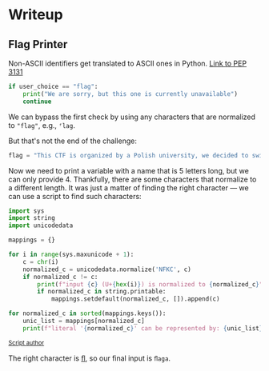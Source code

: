 # Writeup

## Flag Printer

Non-ASCII identifiers get translated to ASCII ones in Python.
[Link to PEP 3131](https://peps.python.org/pep-3131/)

```py
if user_choice == "flag":
    print("We are sorry, but this one is currently unavailable")
    continue
```

We can bypass the first check by using any characters that are normalized to `"flag"`, e.g., `ᶠlag`.

But that's not the end of the challenge:

```py
flag = "This CTF is organized by a Polish university, we decided to switch to Polish variable names, so we moved flag to flaga"
```

Now we need to print a variable with a name that is 5 letters long, but we can only provide 4.
Thankfully, there are some characters that normalize to a different length.
It was just a matter of finding the right character — we can use a script to find such characters:

```py
import sys
import string
import unicodedata

mappings = {}

for i in range(sys.maxunicode + 1):
    c = chr(i)
    normalized_c = unicodedata.normalize('NFKC', c)
    if normalized_c != c:
        print(f"input {c} (U+{hex(i)}) is normalized to {normalized_c}")
        if normalized_c in string.printable:
            mappings.setdefault(normalized_c, []).append(c)

for normalized_c in sorted(mappings.keys()):
    unic_list = mappings[normalized_c]
    print(f"literal '{normalized_c}' can be represented by: {unic_list}")
```

<sup>[Script author](https://github.com/nikosChalk/ctf-writeups/blob/master/uiuctf22/jail/a-horse-with-no-neighs/README.md)</sup>

The right character is [ﬂ](https://www.compart.com/en/unicode/U+FB02), so our final input is `ﬂaga`.
